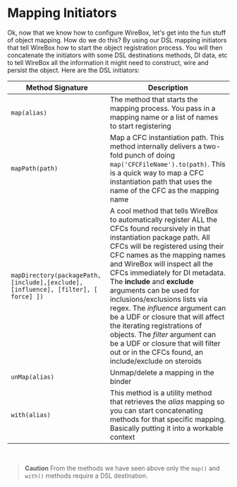 # Mapping Initiators

Ok, now that we know how to configure WireBox, let's get into the fun stuff of object mapping. How do we do this? By using our DSL mapping initiators that tell WireBox how to start the object registration process. You will then concatenate the initiators with some DSL destinations methods, DI data, etc to tell WireBox all the information it might need to construct, wire and persist the object. Here are the DSL initiators:


|Method Signature|Description|
|--|--|
| `map(alias)` |The method that starts the mapping process. You pass in a mapping name or a list of names to start registering|
| `mapPath(path)` |Map a CFC instantiation path. This method internally delivers a two-fold punch of doing `map('CFCFileName').to(path)`. This is a quick way to map a CFC instantiation path that uses the name of the CFC as the mapping name|
| `mapDirectory(packagePath,[include],[exclude], [influence], [filter], [ force] ])` |A cool method that tells WireBox to automatically register ALL the CFCs found recursively in that instantiation package path. All CFCs will be registered using their CFC names as the mapping names and WireBox will inspect all the CFCs immediately for DI metadata. The <b>include</b> and <b>exclude</b> arguments can be used for inclusions/exclusions lists via regex. The <i>influence</i> argument can be a UDF or closure that will affect the iterating registrations of objects. The <i>filter</i> argument can be a UDF or closure that will filter out or in the CFCs found, an include/exclude on steroids|
| `unMap(alias)` |Unmap/delete a mapping in the binder|
| `with(alias)` |This method is a utility method that retrieves the <i>alias</i> mapping so you can start concatenating methods for that specific mapping. Basically putting it into a workable context|

<br>

> **Caution** From the methods we have seen above only the `map()` and `with()` methods require a DSL destination.


